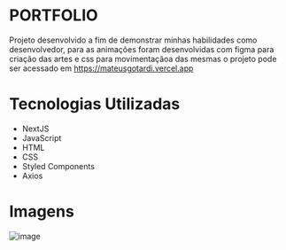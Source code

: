 # PORTFOLIO
Projeto desenvolvido a fim de demonstrar minhas habilidades como desenvolvedor, para as animações foram desenvolvidas com figma para criação das artes e css para movimentaçãoa das mesmas
o projeto pode ser acessado em https://mateusgotardi.vercel.app

# Tecnologias Utilizadas
- NextJS
- JavaScript
- HTML
- CSS
- Styled Components
- Axios

# Imagens
![image](https://user-images.githubusercontent.com/98918812/183274003-e1ad0e02-6eab-4381-93e6-3c5b53b2bd27.png)
